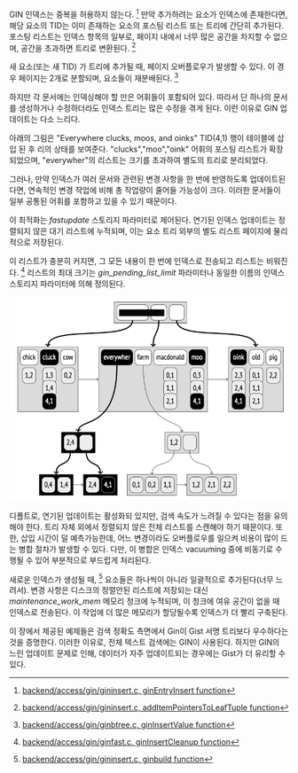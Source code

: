 
GIN 인덱스는 중복을 허용하지 않는다. [^1] 만약 추가하려는 요소가 인덱스에 존재한다면, 해당 요소의 TID는 이미 존재하는 요소의 포스팅 리스트 또는 트리에 간단히 추가된다.
포스팅 리스트는 인덱스 항목의 일부로, 페이지 내에서 너무 많은 공간을 차지할 수 없으며, 공간을 초과하면 트리로 변환된다. [^2]

새 요소(또는 새 TID) 가 트리에 추가될 때, 페이지 오버플로우가 발생할 수 있다. 이 경우 페이지는 2개로 분할되며, 요소들이 재분배된다. [^3]

하지만 각 문서에는 인덱싱해야 할 만은 어휘들이 포함되어 있다. 따라서 단 하나의 문서를 생성하거나 수정하더라도 인덱스 트리는 많은 수정을 겪게 된다. 
이런 이유로 GIN 업데이트는 다소 느리다.

아래의 그림은 "Everywhere clucks, moos, and oinks" TID(4,1) 행이 테이블에 삽입 된 후 리의 상태를 보여준다. "clucks","moo","oink" 어휘의 포스팅 리스트가 확장되었으며, "everywher"의 리스트는 크기를 초과하여 별도의 트리로 분리되었다.

그러나, 만약 인덱스가 여러 문서와 관련된 변경 사항을 한 번에 반영하도록 업데이트된다면, 연속적인 변경 작업에 비해 총 작업량이 줄어들 가능성이 크다. 이러한 문서들이 일부 공통된 어휘를 포함하고 있을 수 있기 때문이다.

이 최적화는 *fastupdate* 스토리지 파라미터로 제어된다.
연기된 인덱스 업데이트는 정렬되지 않은 대기 리스트에 누적되며, 이는 요소 트리 외부의 별도 리스트 페이지에 물리적으로 저장된다.

이 리스트가 충분히 커지면, 그 모든 내용이 한 번에 인덱스로 전송되고 리스트는 비워진다. [^4]
리스트의 최대 크기는 *gin_pending_list_limit* 파라미터나 동일한 이름의 인덱스 스토리지 파라미터에 의해 정의된다.

![](_static/CleanShot%20-000127.png)

디폴트로, 연기된 업데이트는 활성화되 있지만, 검색 속도가 느려질 수 있다는 점을 유의해야 한다.
트리 자체 외에서 정렬되지 않은 전체 리스트를 스캔해야 하기 때문이다.
또한, 삽입 시간이 덜 예측가능한데, 어느 변경이라도 오버플로우를 일으켜 비용이 많이 드는 병합 절차가 발생할 수 있다.
다만, 이 병합은 인덱스 vacuuming 중에 비동기로 수행될 수 있어 부분적으로 부드럽게 처리된다.

새로운 인덱스가 생성될 때, [^5] 요소들은 하나씩이 아니라 일괄적으로 추가된다(너무 느려서). 
변경 사항은 디스크의 정렬안된 리스트에 저장되는 대신 *maintenance_work_mem* 메모리 청크에 누적되며, 이 청크에 여유 공간이 없을 때 인덱스로 전송된다.
이 작업에 더 많은 메모리가 할당될수록 인덱스가 더 빨리 구축된다.

이 장에서 제공된 예제들은 검색 정확도 측면에서 Gin이 Gist 서명 트리보다 우수하다는 것을 증명한다. 이러한 이유로, 전체 텍스트 검색에는 GIN이 사용된다.
하지만 GIN의 느린 업데이트 문제로 인해, 데이터가 자주 업데이트되는 경우에는 Gist가 더 유리할 수 있다.


[^1]:[backend/access/gin/gininsert.c, ginEntryInsert function](https://git.postgresql.org/gitweb/?p=postgresql.git;a=blob;f=src/backend/access/gin/gininsert.c;hb=REL_14_STABLE)
[^2]:[backend/access/gin/gininsert.c, addItemPointersToLeafTuple function](https://git.postgresql.org/gitweb/?p=postgresql.git;a=blob;f=src/backend/access/gin/gininsert.c;hb=REL_14_STABLE)
[^3]:[backend/access/gin/ginbtree.c, ginInsertValue function](https://git.postgresql.org/gitweb/?p=postgresql.git;a=blob;f=src/backend/access/gin/ginbtree.c;hb=REL_14_STABLE)

[^4]:[backend/access/gin/ginfast.c, ginInsertCleanup function](https://git.postgresql.org/gitweb/?p=postgresql.git;a=blob;f=src/backend/access/gin/ginfast.c;hb=REL_14_STABLE)
[^5]:[backend/access/gin/gininsert.c, ginbuild function](https://git.postgresql.org/gitweb/?p=postgresql.git;a=blob;f=src/backend/access/gin/gininsert.c;hb=REL_14_STABLE)
